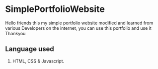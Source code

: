 # SimplePortfolioWebsite
Hello friends this my simple portfolio website modified and learned from various Developers on the internet,
you can use this portfolio and use it 
Thankyou

## Language used
1. HTML, CSS & Javascript.
